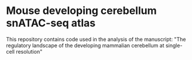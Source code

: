 # Mouse developing cerebellum snATAC-seq atlas

This repository contains code used in the analysis of the manuscript: "The regulatory landscape of the developing mammalian cerebellum at single-cell resolution"
